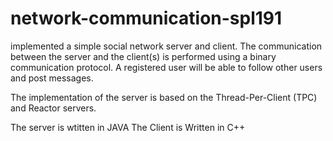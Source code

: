 # network-communication-spl191

implemented a simple social network server and client. The
communication between the server and the client(s) is performed using a binary
communication protocol. A registered user will be able to follow other users and post
messages.


The implementation of the server is based on the Thread-Per-Client (TPC) and
Reactor servers.

The server is wtitten in JAVA
The Client is Written in C++
